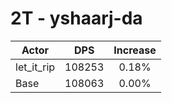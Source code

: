 # 2T - yshaarj-da
| Actor | DPS | Increase |
|---|:---:|:---:|
|let_it_rip|108253|0.18%|
|Base|108063|0.00%|
